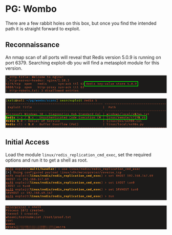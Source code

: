 # PG: Wombo

There are a few rabbit holes on this box, but once you find the intended path it
is straight forward to exploit.

## Reconnaissance

An nmap scan of all ports will reveal that Redis version 5.0.9 is running on 
port 6379. Searching exploit-db you will find a metasploit module for this 
version. 

![Redis port open](screenshots/2022-11-16_12-09.png)

![Searchsploit results](screenshots/2022-11-16_12-16.png)

## Initial Access

Load the module `linux/redis_replication_cmd_exec`, set the required options and
run it to get a shell as root. 

![Setting module options](screenshots/2022-11-16_12-13.png)

![Proof of shell as root user](screenshots/root_proof.png)
